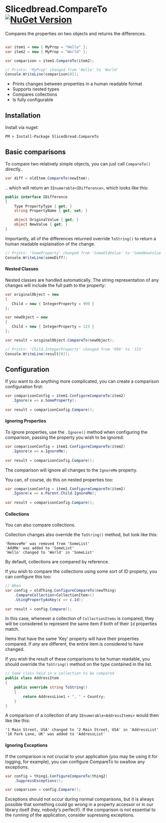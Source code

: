 # Slicedbread.CompareTo [![NuGet Version](https://img.shields.io/nuget/v/Slicedbread.CompareTo.svg?style=flat)](https://www.nuget.org/packages/Slicedbread.CompareTo/)

Compares the properties on two objects and returns the differences.

```csharp

var item1 = new { MyProp = "Hello" };
var item2 = new { MyProp = "World" };

var comparison = item1.CompareTo(item2);

// Prints: 'MyProp' changed from 'Hello' to 'World'
Console.WriteLine(comparison[0]);
```


- Prints changes between properties in a human readable format
- Supports nested types
- Compares collections
- Is fully configurable

## Installation

Install via nuget:

```
PM > Install-Package Slicedbread.CompareTo
```

## Basic comparisons

To compare two relatively simple objects, you can just call `CompareTo()` directly..

```csharp
var diff = oldItem.CompareTo(newItem);
```

.. which will return an `IEnumerable<IDifference>`, which looks like this:

```csharp
public interface IDifference
{
    Type PropertyType { get; }
    string PropertyName { get; set; }

    object OriginalValue { get; }
    object NewValue { get; }
}
```

Importantly, all of the differences returned override `ToString()` to return a human readable explaination of the change.

```csharp
// Prints: 'SomeProperty' changed from 'SomeOldValue' to 'SomeNewValue'
Console.WriteLine(someDiff);
```

#### Nested Classes

Nested classes are handled automatically. The string representation of any changes will include the full path to the property:

``` csharp
var originalObject = new
{
   Child = new { IntegerProperty = 999 }
};

var newObject = new
{
   Child = new { IntegerProperty = 123 }
};

var result = originalObject.CompareTo(newObject);

// Prints: 'Child.IntegerProperty' changed from '999' to '123'
Console.WriteLine(result[0]);
```

## Configuration

If you want to do anything more complicated, you can create a comparison configuration first:

```csharp
var comparisonConfig = item1.ConfigureCompareTo(item2)
   .Ignore(x => x.SomeProperty);
   
var result = comparisonConfig.Compare();
```

#### Ignoring Properties

To ignore properties, use the `.Ignore()` method when configuring the comparison, passing the property you wish to be ignored:

```csharp
var comparisonConfig = item1.ConfigureCompareTo(item2)
   .Ignore(x => x.IgnoreMe);
   
var result = comparisonConfig.Compare();
```

The comparison will ignore all changes to the `IgnoreMe` property.

You can, of course, do this on nested properties too:

```csharp
var comparisonConfig = item1.ConfigureCompareTo(item2)
   .Ignore(x => x.Parent.Child.IgnoreMe);
   
var result = comparisonConfig.Compare();
```

#### Collections

You can also compare collections. 

Collection changes also override the `ToString()` method, but look like this:

```
'RemoveMe' was removed from 'SomeList'
'AddMe' was added to 'SomeList'
'Hello' changed to 'World' in 'SomeList'
```

By default, collections are compared by reference.

If you wish to compare the collections using some sort of ID property, you can configure this too:

```csharp
// When
var config = oldThing.ConfigureCompareTo(newThing)
    .CompareCollection<CollectionItem>()
    .UsingPropertyAsKey(c => c.Id);
   
var result = config.Compare();
```

In this case, whenever a collection of `CollectionItems` is compared, they will be considered to represent the same item if both of their `Id` properties match.

Items that have the same 'Key' property will have their properties compared. If _any_ are different, the entire item is considered to have changed.

If you wish the result of these comparisons to be human readable, you should override the `ToString()` method on the type contained in the list. 

```csharp
// Some class held in a collection to be compared
public class AddressItem
{
    public override string ToString()
    {
        return AddressLine1 + ", " + Country;
    }
}
```
A comparison of a collection of any `IEnumerable<AddressItems>` would then like like this:

```
'1 Main Street, USA' changed to '2 Main Street, USA' in 'AddressList'
'10 Park Lane, UK' was added to 'AddressList'
```

#### Ignoring Exceptions

If the comparison is not crucial to your application (you may be using it for logging, for example), you can configure CompareTo to swallow any exceptions.

```csharp
var config = thing1.ConfigureCompareTo(thing2)
    .SuppressExceptions();

var comparison = config.Compare();
```

Exceptions should not occur during normal comparisons, but it is always possible that something could go wrong in a property accessor or in our library itself (hey, nobody's perfect!). 
If the comparison is not essential to the running of the application, consider supressing exceptions.
